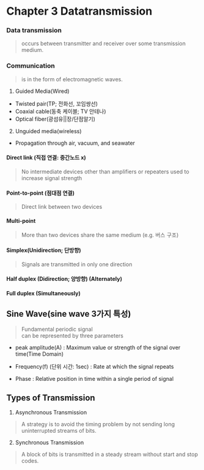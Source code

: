 # Chapter 3 Datatransmission

### Data transmission 
> occurs between transmitter and receiver over some transmission medium.
### Communication 
> is in the form of electromagnetic waves.

1. Guided Media(Wired)<br>
* Twisted pair(TP; 전화선, 꼬임쌍선)
* Coaxial cable(동축 케이블; TV 안테나)
* Optical fiber(광섬유||장/단점알기)
2. Unguided media(wireless) <br>
* Propagation through air, vacuum, and seawater

#### Direct link (직접 연결: 중간노드 x)
> No intermediate devices other than amplifiers or repeaters used to increase signal strength
#### Point-to-point (점대점 연결)
> Direct link between two devices
#### Multi-point
> More than two devices share the same medium (e.g. 버스 구조)

#### Simplex(Unidirection; 단방향)
> Signals are transmitted in only one direction
#### Half duplex (Didirection; 양방향) (Alternately)
#### Full duplex (Simultaneously)

## Sine Wave(sine wave 3가지 특성)
> Fundamental periodic signal <br> can be represented by three parameters

* peak amplitude(A)
: Maximum value or strength of the signal over time(Time Domain)

* Frequency(f) (단위 시간: 1sec)
: Rate at which the signal repeats

* Phase
: Relative position in time within a single period of signal

## Types of Transmission
1. Asynchronous Transmission
> A strategy is to avoid the timing problem by not sending long uninterrupted streams of bits.
2. Synchronous Transmission
> A block of bits is transmitted in a steady stream without start and stop codes.
